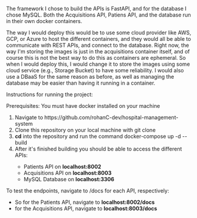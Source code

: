 The framework I chose to build the APIs is FastAPI, and for the database I chose MySQL.
Both the Acquisitions API, Patiens API, and the database run in their own docker containers.

The way I would deploy this would be to use some cloud provider like AWS, GCP, or Azure to host the different containers, and they would all be able to communicate with REST APIs, and connect to the database. Right now, the way I'm storing the images is just in the acquisitions container itself, and of course this is not the best way to do this as containers are ephemeral. So when I would deploy this, I would change it to store the images using some cloud service (e.g., Storage Bucket) to have some reliability. I would also use a DBaaS for the same reason as before, as well as managing the database may be easier than having it running in a container.

Instructions for running the project:

Prerequisites: You must have docker installed on your machine
<ol>
  <li>Navigate to https://github.com/rohanC-dev/hospital-management-system</li>
  <li>Clone this repository on your local machine with git clone</li>
  <li><b>cd</b> into the repository and run the command  docker-compose up -d --build </li>
  <li>After it's finished building you should be able to access the different APIs:</li>
  <ul>
    <li>Patients API on <b>localhost:8002</b></li>
    <li>Acquisitions API on <b>localhost:8003</b></li>
    <li>MySQL Database on <b>localhost:3306</b></li>
  </ul>
</ol>

To test the endpoints, navigate to /docs for each API, respectively:
<ul>
    <li>So for the Patients API, navigate to <b>localhost:8002/docs</b></li>
    <li>for the Acquisitions API, navigate to <b>localhost:8003/docs</b></li>
</ul>




